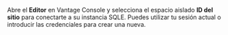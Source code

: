 Abre el **Editor** en Vantage Console y selecciona el espacio aislado **ID del sitio** para conectarte a su instancia SQLE. Puedes utilizar tu sesión actual o introducir las credenciales para crear una nueva.
